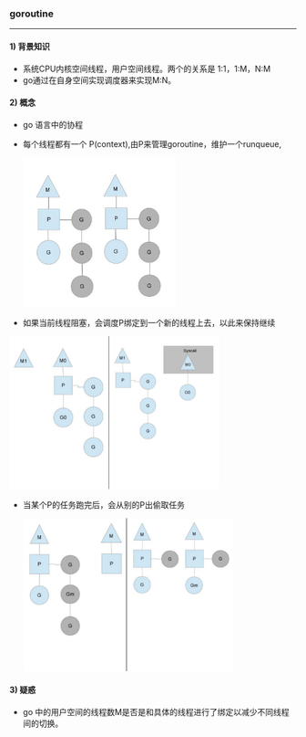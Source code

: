 ### goroutine

------

#### 1) 背景知识

* 系统CPU内核空间线程，用户空间线程。两个的关系是 1:1，1:M，N:M
* go通过在自身空间实现调度器来实现M:N。

#### 2) 概念

* go 语言中的协程

* 每个线程都有一个 P(context),由P来管理goroutine，维护一个runqueue, 

  <img src="pic/go上下文进程线程关系图.jpeg" alt="go上下文进程线程关系图" style="zoom: 67%;" />

* 如果当前线程阻塞，会调度P绑定到一个新的线程上去，以此来保持继续

<img src="pic/go线程阻塞处理图.jpeg" alt="go线程阻塞处理图" style="zoom:67%;" />

* 当某个P的任务跑完后，会从别的P出偷取任务

  <img src="pic/go协程任务分配图.jpeg" alt="go协程任务分配图" style="zoom:67%;" />

#### 3) 疑惑

* go 中的用户空间的线程数M是否是和具体的线程进行了绑定以减少不同线程间的切换。

